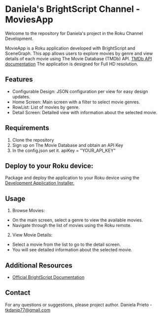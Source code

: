 # Daniela's BrightScript Channel - MoviesApp

Welcome to the repository for Daniela's project in the Roku Channel Development. 

MovieApp is a Roku application developed with BrightScript and SceneGraph. This app allows users to explore movies by genre and view details of each movie using The Movie Database (TMDb) API. 
[TMDb API documentation](https://developers.themoviedb.org/3/getting-started/introduction)
The application is designed for Full HD resolution.

## Features

- Configurable Design: JSON configuration per view for easy design updates. 
- Home Screen: Main screen with a filter to select movie genres.
- RowList: List of movies by genre.
- Detail Screen: Detailed view with information about the selected movie.

## Requirements

1. Clone the repository
2. Sign up on The Movie Database and obtain an API Key  
3. In the config.json set it. apiKey = "YOUR_API_KEY"

## Deploy to your Roku device:

Package and deploy the application to your Roku device using the [Development Application Installer.](https://developer.roku.com/es-co/docs/developer-program/getting-started/developer-setup.md)

## Usage

1. Browse Movies:

- On the main screen, select a genre to view the available movies.
- Navigate through the list of movies using the Roku remote.

2. View Movie Details:

- Select a movie from the list to go to the detail screen.
- You will see detailed information about the selected movie.

## Additional Resources

- [Official BrightScript Documentation](https://developer.roku.com/en-gb/docs/references/brightscript/)

## Contact

For any questions or suggestions, please project author. Daniela Prieto - tkdanip77@gmail.com

